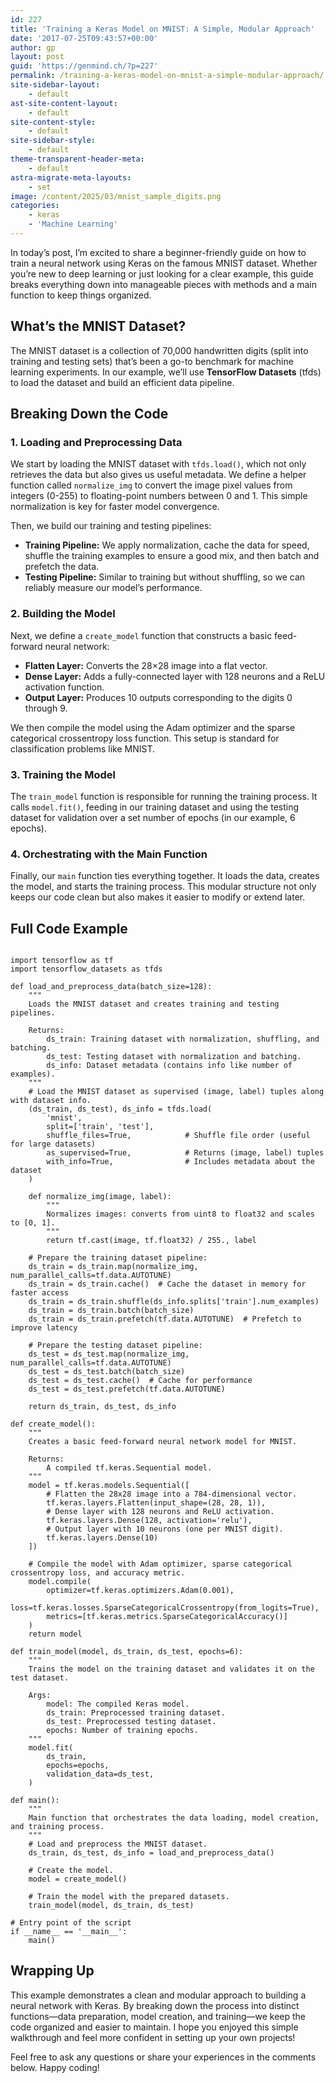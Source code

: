 ```yaml
---
id: 227
title: 'Training a Keras Model on MNIST: A Simple, Modular Approach'
date: '2017-07-25T09:43:57+00:00'
author: gp
layout: post
guid: 'https://genmind.ch/?p=227'
permalink: /training-a-keras-model-on-mnist-a-simple-modular-approach/
site-sidebar-layout:
    - default
ast-site-content-layout:
    - default
site-content-style:
    - default
site-sidebar-style:
    - default
theme-transparent-header-meta:
    - default
astra-migrate-meta-layouts:
    - set
image: /content/2025/03/mnist_sample_digits.png
categories:
    - keras
    - 'Machine Learning'
---
```


In today’s post, I’m excited to share a beginner-friendly guide on how to train a neural network using Keras on the famous MNIST dataset. Whether you’re new to deep learning or just looking for a clear example, this guide breaks everything down into manageable pieces with methods and a main function to keep things organized.

## What’s the MNIST Dataset?

The MNIST dataset is a collection of 70,000 handwritten digits (split into training and testing sets) that’s been a go-to benchmark for machine learning experiments. In our example, we’ll use **TensorFlow Datasets** (tfds) to load the dataset and build an efficient data pipeline.

## Breaking Down the Code

### 1. Loading and Preprocessing Data

We start by loading the MNIST dataset with `tfds.load()`, which not only retrieves the data but also gives us useful metadata. We define a helper function called `normalize_img` to convert the image pixel values from integers (0-255) to floating-point numbers between 0 and 1. This simple normalization is key for faster model convergence.

Then, we build our training and testing pipelines:

- **Training Pipeline:** We apply normalization, cache the data for speed, shuffle the training examples to ensure a good mix, and then batch and prefetch the data.
- **Testing Pipeline:** Similar to training but without shuffling, so we can reliably measure our model’s performance.

### 2. Building the Model

Next, we define a `create_model` function that constructs a basic feed-forward neural network:

- **Flatten Layer:** Converts the 28×28 image into a flat vector.
- **Dense Layer:** Adds a fully-connected layer with 128 neurons and a ReLU activation function.
- **Output Layer:** Produces 10 outputs corresponding to the digits 0 through 9.

We then compile the model using the Adam optimizer and the sparse categorical crossentropy loss function. This setup is standard for classification problems like MNIST.

### 3. Training the Model

The `train_model` function is responsible for running the training process. It calls `model.fit()`, feeding in our training dataset and using the testing dataset for validation over a set number of epochs (in our example, 6 epochs).

### 4. Orchestrating with the Main Function

Finally, our `main` function ties everything together. It loads the data, creates the model, and starts the training process. This modular structure not only keeps our code clean but also makes it easier to modify or extend later.

## Full Code Example

```

import tensorflow as tf
import tensorflow_datasets as tfds

def load_and_preprocess_data(batch_size=128):
    """
    Loads the MNIST dataset and creates training and testing pipelines.
    
    Returns:
        ds_train: Training dataset with normalization, shuffling, and batching.
        ds_test: Testing dataset with normalization and batching.
        ds_info: Dataset metadata (contains info like number of examples).
    """
    # Load the MNIST dataset as supervised (image, label) tuples along with dataset info.
    (ds_train, ds_test), ds_info = tfds.load(
        'mnist',
        split=['train', 'test'],
        shuffle_files=True,            # Shuffle file order (useful for large datasets)
        as_supervised=True,            # Returns (image, label) tuples
        with_info=True,                # Includes metadata about the dataset
    )
    
    def normalize_img(image, label):
        """
        Normalizes images: converts from uint8 to float32 and scales to [0, 1].
        """
        return tf.cast(image, tf.float32) / 255., label

    # Prepare the training dataset pipeline:
    ds_train = ds_train.map(normalize_img, num_parallel_calls=tf.data.AUTOTUNE)
    ds_train = ds_train.cache()  # Cache the dataset in memory for faster access
    ds_train = ds_train.shuffle(ds_info.splits['train'].num_examples)
    ds_train = ds_train.batch(batch_size)
    ds_train = ds_train.prefetch(tf.data.AUTOTUNE)  # Prefetch to improve latency

    # Prepare the testing dataset pipeline:
    ds_test = ds_test.map(normalize_img, num_parallel_calls=tf.data.AUTOTUNE)
    ds_test = ds_test.batch(batch_size)
    ds_test = ds_test.cache()  # Cache for performance
    ds_test = ds_test.prefetch(tf.data.AUTOTUNE)
    
    return ds_train, ds_test, ds_info

def create_model():
    """
    Creates a basic feed-forward neural network model for MNIST.
    
    Returns:
        A compiled tf.keras.Sequential model.
    """
    model = tf.keras.models.Sequential([
        # Flatten the 28x28 image into a 784-dimensional vector.
        tf.keras.layers.Flatten(input_shape=(28, 28, 1)),
        # Dense layer with 128 neurons and ReLU activation.
        tf.keras.layers.Dense(128, activation='relu'),
        # Output layer with 10 neurons (one per MNIST digit).
        tf.keras.layers.Dense(10)
    ])
    
    # Compile the model with Adam optimizer, sparse categorical crossentropy loss, and accuracy metric.
    model.compile(
        optimizer=tf.keras.optimizers.Adam(0.001),
        loss=tf.keras.losses.SparseCategoricalCrossentropy(from_logits=True),
        metrics=[tf.keras.metrics.SparseCategoricalAccuracy()]
    )
    return model

def train_model(model, ds_train, ds_test, epochs=6):
    """
    Trains the model on the training dataset and validates it on the test dataset.
    
    Args:
        model: The compiled Keras model.
        ds_train: Preprocessed training dataset.
        ds_test: Preprocessed testing dataset.
        epochs: Number of training epochs.
    """
    model.fit(
        ds_train,
        epochs=epochs,
        validation_data=ds_test,
    )

def main():
    """
    Main function that orchestrates the data loading, model creation, and training process.
    """
    # Load and preprocess the MNIST dataset.
    ds_train, ds_test, ds_info = load_and_preprocess_data()
    
    # Create the model.
    model = create_model()
    
    # Train the model with the prepared datasets.
    train_model(model, ds_train, ds_test)

# Entry point of the script
if __name__ == '__main__':
    main()

```

## Wrapping Up

This example demonstrates a clean and modular approach to building a neural network with Keras. By breaking down the process into distinct functions—data preparation, model creation, and training—we keep the code organized and easier to maintain. I hope you enjoyed this simple walkthrough and feel more confident in setting up your own projects!

Feel free to ask any questions or share your experiences in the comments below. Happy coding!
